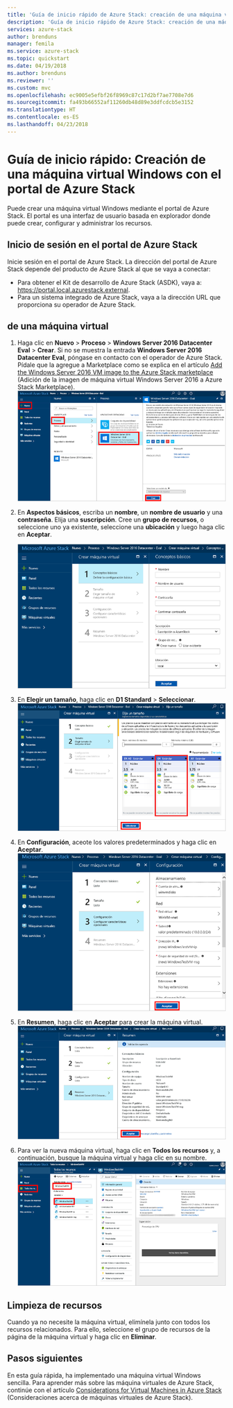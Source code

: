 ```yaml
---
title: 'Guía de inicio rápido de Azure Stack: creación de una máquina virtual Windows'
description: 'Guía de inicio rápido de Azure Stack: creación de una máquina virtual Windows con el portal'
services: azure-stack
author: brenduns
manager: femila
ms.service: azure-stack
ms.topic: quickstart
ms.date: 04/19/2018
ms.author: brenduns
ms.reviewer: ''
ms.custom: mvc
ms.openlocfilehash: ec9005e5efbf26f8969c87c17d2bf7ae7708e7d6
ms.sourcegitcommit: fa493b66552af11260db48d89e3ddfcdcb5e3152
ms.translationtype: HT
ms.contentlocale: es-ES
ms.lasthandoff: 04/23/2018
---
```

# <a name="quickstart-create-a-windows-virtual-machine-with-the-azure-stack-portal"></a>Guía de inicio rápido: Creación de una máquina virtual Windows con el portal de Azure Stack

Puede crear una máquina virtual Windows mediante el portal de Azure Stack. El portal es una interfaz de usuario basada en explorador donde puede crear, configurar y administrar los recursos.

## <a name="sign-in-to-the-azure-stack-portal"></a>Inicio de sesión en el portal de Azure Stack

Inicie sesión en el portal de Azure Stack. La dirección del portal de Azure Stack depende del producto de Azure Stack al que se vaya a conectar:

* Para obtener el Kit de desarrollo de Azure Stack (ASDK), vaya a: https://portal.local.azurestack.external.
* Para un sistema integrado de Azure Stack, vaya a la dirección URL que proporciona su operador de Azure Stack.

## <a name="create-a-virtual-machine"></a>de una máquina virtual

1. Haga clic en **Nuevo** > **Proceso** > **Windows Server 2016 Datacenter Eval** > **Crear**. Si no se muestra la entrada **Windows Server 2016 Datacenter Eval**, póngase en contacto con el operador de Azure Stack. Pídale que la agregue a Marketplace como se explica en el artículo [Add the Windows Server 2016 VM image to the Azure Stack marketplace](../azure-stack-add-default-image.md) (Adición de la imagen de máquina virtual Windows Server 2016 a Azure Stack Marketplace).
    ![Pasos para crear una máquina virtual Windows en el portal](media/azure-stack-quick-windows-portal/image01.png)
2. En **Aspectos básicos**, escriba un **nombre**, un **nombre de usuario** y una **contraseña**. Elija una **suscripción**. Cree un **grupo de recursos**, o seleccione uno ya existente, seleccione una **ubicación** y luego haga clic en **Aceptar**.

    ![Configuración básica](media/azure-stack-quick-windows-portal/image02.png)
3. En **Elegir un tamaño**, haga clic en **D1 Standard** > **Seleccionar**.
    ![Elección del tamaño de máquina virtual](media/azure-stack-quick-windows-portal/image03.png)
4. En **Configuración**, aceote los valores predeterminados y haga clic en **Aceptar**.
    ![Configuración de la máquina virtual](media/azure-stack-quick-windows-portal/image04.png)
5. En **Resumen**, haga clic en **Aceptar** para crear la máquina virtual.
    ![Visualización del resumen y creación de máquina virtual](media/azure-stack-quick-windows-portal/image05.png)
6. Para ver la nueva máquina virtual, haga clic en **Todos los recursos** y, a continuación, busque la máquina virtual y haga clic en su nombre.
    ![Visualización de la máquina virtual](media/azure-stack-quick-windows-portal/image06.png)

## <a name="clean-up-resources"></a>Limpieza de recursos

Cuando ya no necesite la máquina virtual, elimínela junto con todos los recursos relacionados. Para ello, seleccione el grupo de recursos de la página de la máquina virtual y haga clic en **Eliminar**.

## <a name="next-steps"></a>Pasos siguientes

En esta guía rápida, ha implementado una máquina virtual Windows sencilla. Para aprender más sobre las máquina virtuales de Azure Stack, continúe con el artículo [Considerations for Virtual Machines in Azure Stack](azure-stack-vm-considerations.md) (Consideraciones acerca de máquinas virtuales de Azure Stack).
